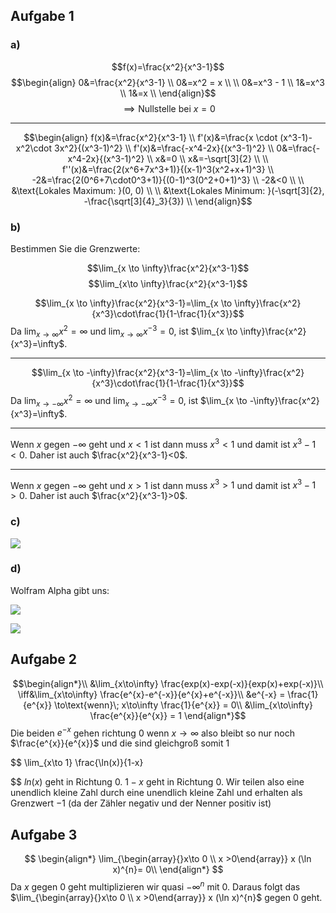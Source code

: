 ## Aufgabe 1

### a)


$$f(x)=\frac{x^2}{x^3-1}$$
$$\begin{align}
0&=\frac{x^2}{x^3-1} \\
0&=x^2 = x \\ \\
0&=x^3 - 1  \\
1&=x^3 \\
1&=x \\
\end{align}$$
$$\implies \text{Nullstelle bei } x=0$$

---

$$\begin{align}
f(x)&=\frac{x^2}{x^3-1} \\
f'(x)&=\frac{x \cdot (x^3-1)-x^2\cdot 3x^2}{(x^3-1)^2} \\ 
f'(x)&=\frac{-x^4-2x}{(x^3-1)^2} \\
0&=\frac{-x^4-2x}{(x^3-1)^2} \\
x&=0 \\
x&=-\sqrt[3]{2} \\
\\
f''(x)&=\frac{2(x^6+7x^3+1)}{(x-1)^3(x^2+x+1)^3} \\
-2&=\frac{2(0^6+7\cdot0^3+1)}{(0-1)^3(0^2+0+1)^3} \\
-2&<0 \\ \\
&\text{Lokales Maximum: }(0, 0) \\ \\
&\text{Lokales Minimum: }(-\sqrt[3]{2}, -\frac{\sqrt[3]{4}_3}{3}) \\ 
\end{align}$$

### b)

Bestimmen Sie die Grenzwerte:

$$\lim_{x \to \infty}\frac{x^2}{x^3-1}$$
$$\lim_{x\to \infty}\frac{x^2}{x^3-1}$$


$$\lim_{x \to \infty}\frac{x^2}{x^3-1}=\lim_{x \to \infty}\frac{x^2}{x^3}\cdot\frac{1}{1-\frac{1}{x^3}}$$ Da $\lim_{x \to \infty}x^2=\infty$ und $\lim_{x \to \infty}x^{-3}=0$, ist $\lim_{x \to \infty}\frac{x^2}{x^3}=\infty$.

---

$$\lim_{x \to -\infty}\frac{x^2}{x^3-1}=\lim_{x \to -\infty}\frac{x^2}{x^3}\cdot\frac{1}{1-\frac{1}{x^3}}$$ Da $\lim_{x \to -\infty}x^2=\infty$ und $\lim_{x \to -\infty}x^{-3}=0$, ist $\lim_{x \to -\infty}\frac{x^2}{x^3}=\infty$.

---

Wenn $x$ gegen $-\infty$ geht und $x<1$ ist dann muss $x^3<1$ und damit ist $x^3-1<0$. Daher ist auch $\frac{x^2}{x^3-1}<0$.
 
---

Wenn $x$ gegen $-\infty$ geht und $x>1$ ist dann muss $x^3>1$ und damit ist $x^3-1>0$. Daher ist auch $\frac{x^2}{x^3-1}>0$.

### c)
![](Pasted%20image%2020230207205558.png)

### d) 
Wolfram Alpha gibt uns:

![](Pasted%20image%2020230207205815.png)

![](Pasted%20image%2020230207205821.png)


## Aufgabe 2

$$\begin{align*}\\
&\lim_{x\to\infty} \frac{exp(x)-exp(-x)}{exp(x)+exp(-x)}\\
\iff&\lim_{x\to\infty} \frac{e^{x}-e^{-x}}{e^{x}+e^{-x}}\\
&e^{-x} = \frac{1}{e^{x}} \to\text{wenn}\; x\to\infty \frac{1}{e^{x}} = 0\\
&\lim_{x\to\infty} \frac{e^{x}}{e^{x}} = 1
\end{align*}$$
Die beiden $e^{-x}$ gehen richtung $0$ wenn $x\to\infty$ also bleibt so nur noch $\frac{e^{x}}{e^{x}}$ und die sind gleichgroß somit $1$

$$
\lim_{x\to 1} \frac{\ln(x)}{1-x}

$$
$ln(x)$ geht in Richtung $0$. $1-x$ geht in Richtung $0$. Wir teilen also eine unendlich kleine Zahl durch eine unendlich kleine Zahl und erhalten als Grenzwert $-1$ (da der Zähler negativ und der Nenner positiv ist)

## Aufgabe 3

$$
\begin{align*}
\lim_{\begin{array}{}x\to 0 \\ x >0\end{array}} x (\ln x)^{n}= 0\\
\end{align*}
$$
Da $x$ gegen $0$ geht multiplizieren wir quasi $-\infty^{n}$ mit $0$. Daraus folgt das 
$\lim_{\begin{array}{}x\to 0 \\ x >0\end{array}} x (\ln x)^{n}$ gegen $0$ geht.
